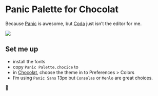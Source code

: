 # Panic Palette for Chocolat

Because [Panic][panic] is awesome, but [Coda][coda] just isn’t the editor for me.

<img src=“https://dl.dropboxusercontent.com/u/366007/shares/panic-palette@2x.png”>

## Set me up

- install the fonts
- copy `Panic Palette.chocice` to 
- in [Chocolat][choc], choose the theme in to Preferences > Colors
- I’m using `Panic Sans` 13px but `Consolas` or `Menlo` are great choices.

🌺

[panic]:http://panic.com
[coda]:http://panic.com/coda/
[choc]:https://chocolatapp.com
